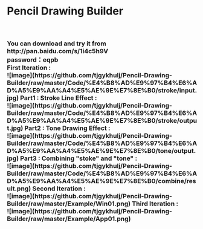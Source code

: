 <h1>Pencil Drawing Builder</h1><br>
<h3>
You can download and try it from <br>
http://pan.baidu.com/s/1i4c5h9V<br>
password：eqpb <br>
First Iteration : <br>
![image](https://github.com/tjgykhulj/Pencil-Drawing-Builder/raw/master/Code/%E4%B8%AD%E9%97%B4%E6%AD%A5%E9%AA%A4%E5%AE%9E%E7%8E%B0/stroke/input.jpg)
Part1 : Stroke Line Effect :<br>
![image](https://github.com/tjgykhulj/Pencil-Drawing-Builder/raw/master/Code/%E4%B8%AD%E9%97%B4%E6%AD%A5%E9%AA%A4%E5%AE%9E%E7%8E%B0/stroke/output.jpg)
Part2 : Tone Drawing Effect :<br>
![image](https://github.com/tjgykhulj/Pencil-Drawing-Builder/raw/master/Code/%E4%B8%AD%E9%97%B4%E6%AD%A5%E9%AA%A4%E5%AE%9E%E7%8E%B0/tone/output.jpg)
Part3 : Combining "stoke" and "tone" :<br>
	![image](https://github.com/tjgykhulj/Pencil-Drawing-Builder/raw/master/Code/%E4%B8%AD%E9%97%B4%E6%AD%A5%E9%AA%A4%E5%AE%9E%E7%8E%B0/combine/result.png)
Second Iteration : <br>
	![image](https://github.com/tjgykhulj/Pencil-Drawing-Builder/raw/master/Example/Win01.png)
Third Iteration : <br>
	![image](https://github.com/tjgykhulj/Pencil-Drawing-Builder/raw/master/Example/App01.png)
</h3>